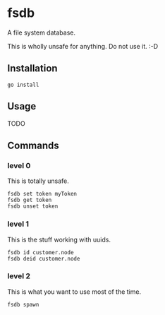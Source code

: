 # fsdb

A file system database.

This is wholly unsafe for anything. Do not use it. :-D

## Installation

```[bash]
go install
```

## Usage

TODO

## Commands

### level 0

This is totally unsafe.

```[bash]
fsdb set token myToken
fsdb get token
fsdb unset token
```

### level 1

This is the stuff working with uuids.

```[bash]
fsdb id customer.node
fsdb deid customer.node
```

### level 2

This is what you want to use most of the time.

```[bash]
fsdb spawn
```
